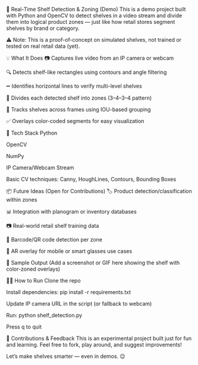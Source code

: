 🛒 Real-Time Shelf Detection & Zoning (Demo)
This is a demo project built with Python and OpenCV to detect shelves in a video stream and divide them into logical product zones — just like how retail stores segment shelves by brand or category.

⚠️ Note: This is a proof-of-concept on simulated shelves, not trained or tested on real retail data (yet).

💡 What It Does
📷 Captures live video from an IP camera or webcam

🔍 Detects shelf-like rectangles using contours and angle filtering

➖ Identifies horizontal lines to verify multi-level shelves

🎨 Divides each detected shelf into zones (3–4–3–4 pattern)

🧠 Tracks shelves across frames using IOU-based grouping

✅ Overlays color-coded segments for easy visualization

🧰 Tech Stack
Python

OpenCV

NumPy

IP Camera/Webcam Stream

Basic CV techniques: Canny, HoughLines, Contours, Bounding Boxes

📦 Future Ideas (Open for Contributions)
🏷️ Product detection/classification within zones

📊 Integration with planogram or inventory databases

📷 Real-world retail shelf training data

📡 Barcode/QR code detection per zone

📱 AR overlay for mobile or smart glasses use cases

📸 Sample Output
(Add a screenshot or GIF here showing the shelf with color-zoned overlays)

🏃‍♂️ How to Run
Clone the repo

Install dependencies: pip install -r requirements.txt

Update IP camera URL in the script (or fallback to webcam)

Run: python shelf_detection.py

Press q to quit

🤝 Contributions & Feedback
This is an experimental project built just for fun and learning.
Feel free to fork, play around, and suggest improvements!

Let’s make shelves smarter — even in demos. 😉
